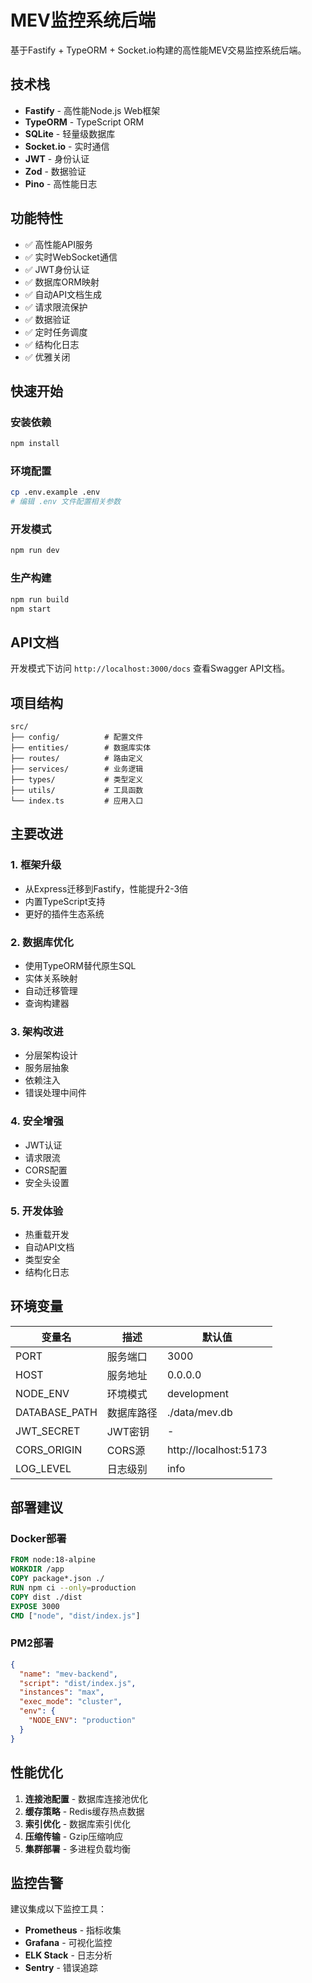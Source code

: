 # MEV监控系统后端

基于Fastify + TypeORM + Socket.io构建的高性能MEV交易监控系统后端。

## 技术栈

- **Fastify** - 高性能Node.js Web框架
- **TypeORM** - TypeScript ORM
- **SQLite** - 轻量级数据库
- **Socket.io** - 实时通信
- **JWT** - 身份认证
- **Zod** - 数据验证
- **Pino** - 高性能日志

## 功能特性

- ✅ 高性能API服务
- ✅ 实时WebSocket通信
- ✅ JWT身份认证
- ✅ 数据库ORM映射
- ✅ 自动API文档生成
- ✅ 请求限流保护
- ✅ 数据验证
- ✅ 定时任务调度
- ✅ 结构化日志
- ✅ 优雅关闭

## 快速开始

### 安装依赖

```bash
npm install
```

### 环境配置

```bash
cp .env.example .env
# 编辑 .env 文件配置相关参数
```

### 开发模式

```bash
npm run dev
```

### 生产构建

```bash
npm run build
npm start
```

## API文档

开发模式下访问 `http://localhost:3000/docs` 查看Swagger API文档。

## 项目结构

```
src/
├── config/          # 配置文件
├── entities/        # 数据库实体
├── routes/          # 路由定义
├── services/        # 业务逻辑
├── types/           # 类型定义
├── utils/           # 工具函数
└── index.ts         # 应用入口
```

## 主要改进

### 1. 框架升级
- 从Express迁移到Fastify，性能提升2-3倍
- 内置TypeScript支持
- 更好的插件生态系统

### 2. 数据库优化
- 使用TypeORM替代原生SQL
- 实体关系映射
- 自动迁移管理
- 查询构建器

### 3. 架构改进
- 分层架构设计
- 服务层抽象
- 依赖注入
- 错误处理中间件

### 4. 安全增强
- JWT认证
- 请求限流
- CORS配置
- 安全头设置

### 5. 开发体验
- 热重载开发
- 自动API文档
- 类型安全
- 结构化日志

## 环境变量

| 变量名 | 描述 | 默认值 |
|--------|------|--------|
| PORT | 服务端口 | 3000 |
| HOST | 服务地址 | 0.0.0.0 |
| NODE_ENV | 环境模式 | development |
| DATABASE_PATH | 数据库路径 | ./data/mev.db |
| JWT_SECRET | JWT密钥 | - |
| CORS_ORIGIN | CORS源 | http://localhost:5173 |
| LOG_LEVEL | 日志级别 | info |

## 部署建议

### Docker部署

```dockerfile
FROM node:18-alpine
WORKDIR /app
COPY package*.json ./
RUN npm ci --only=production
COPY dist ./dist
EXPOSE 3000
CMD ["node", "dist/index.js"]
```

### PM2部署

```json
{
  "name": "mev-backend",
  "script": "dist/index.js",
  "instances": "max",
  "exec_mode": "cluster",
  "env": {
    "NODE_ENV": "production"
  }
}
```

## 性能优化

1. **连接池配置** - 数据库连接池优化
2. **缓存策略** - Redis缓存热点数据
3. **索引优化** - 数据库索引优化
4. **压缩传输** - Gzip压缩响应
5. **集群部署** - 多进程负载均衡

## 监控告警

建议集成以下监控工具：
- **Prometheus** - 指标收集
- **Grafana** - 可视化监控
- **ELK Stack** - 日志分析
- **Sentry** - 错误追踪